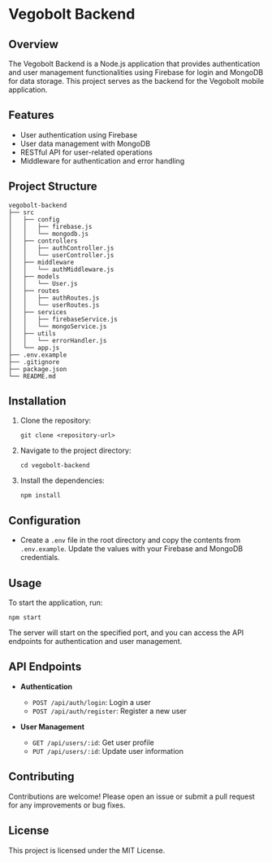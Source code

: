 # Vegobolt Backend

## Overview
The Vegobolt Backend is a Node.js application that provides authentication and user management functionalities using Firebase for login and MongoDB for data storage. This project serves as the backend for the Vegobolt mobile application.

## Features
- User authentication using Firebase
- User data management with MongoDB
- RESTful API for user-related operations
- Middleware for authentication and error handling

## Project Structure
```
vegobolt-backend
├── src
│   ├── config
│   │   ├── firebase.js
│   │   └── mongodb.js
│   ├── controllers
│   │   ├── authController.js
│   │   └── userController.js
│   ├── middleware
│   │   └── authMiddleware.js
│   ├── models
│   │   └── User.js
│   ├── routes
│   │   ├── authRoutes.js
│   │   └── userRoutes.js
│   ├── services
│   │   ├── firebaseService.js
│   │   └── mongoService.js
│   ├── utils
│   │   └── errorHandler.js
│   └── app.js
├── .env.example
├── .gitignore
├── package.json
└── README.md
```

## Installation
1. Clone the repository:
   ```
   git clone <repository-url>
   ```
2. Navigate to the project directory:
   ```
   cd vegobolt-backend
   ```
3. Install the dependencies:
   ```
   npm install
   ```

## Configuration
- Create a `.env` file in the root directory and copy the contents from `.env.example`. Update the values with your Firebase and MongoDB credentials.

## Usage
To start the application, run:
```
npm start
```

The server will start on the specified port, and you can access the API endpoints for authentication and user management.

## API Endpoints
- **Authentication**
  - `POST /api/auth/login`: Login a user
  - `POST /api/auth/register`: Register a new user

- **User Management**
  - `GET /api/users/:id`: Get user profile
  - `PUT /api/users/:id`: Update user information

## Contributing
Contributions are welcome! Please open an issue or submit a pull request for any improvements or bug fixes.

## License
This project is licensed under the MIT License.